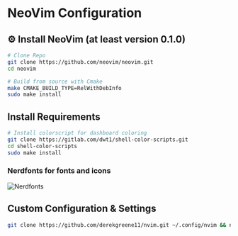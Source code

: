 # NeoVim Configuration

## ⚙️ Install NeoVim (at least version 0.1.0)
```bash
# Clone Repo
git clone https://github.com/neovim/neovim.git
cd neovim

# Build from source with Cmake
make CMAKE_BUILD_TYPE=RelWithDebInfo
sudo make install
```
## Install Requirements
```bash
# Install colorscript for dashboard coloring
git clone https://gitlab.com/dwt1/shell-color-scripts.git
cd shell-color-scripts
sudo make install
```

### Nerdfonts for fonts and icons
![Nerdfonts](https://www.nerdfonts.com/)

## Custom Configuration & Settings
```bash
git clone https://github.com/derekgreene11/nvim.git ~/.config/nvim && nvim
```

